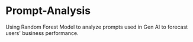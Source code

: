 # Prompt-Analysis
Using Random Forest Model to analyze prompts used in Gen AI to forecast users' business performance.
